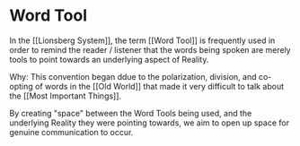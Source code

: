 # Word Tool
In the [[Lionsberg System]], the term [[Word Tool]] is frequently used in order to remind the reader / listener that the words being spoken are merely tools to point towards an underlying aspect of Reality. 

Why: This convention began ddue to the polarization, division, and co-opting of words in the [[Old World]] that made it very difficult to talk about the [[Most Important Things]]. 

By creating "space" between the Word Tools being used, and the underlying Reality they were pointing towards, we aim to open up space for genuine communication to occur. 
